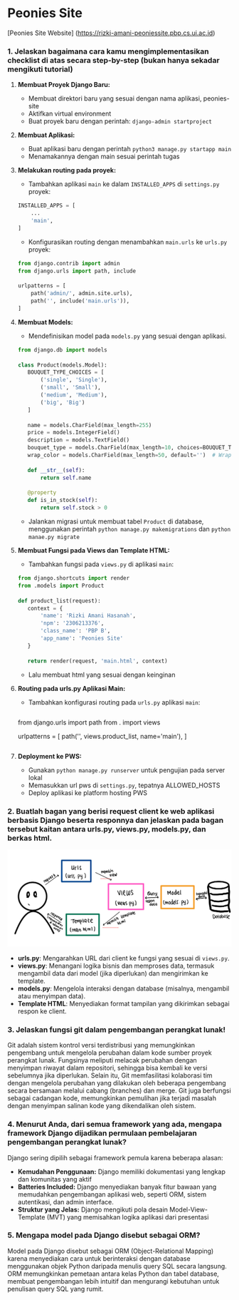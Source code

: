 # Peonies Site

[Peonies Site Website] (https://rizki-amani-peoniessite.pbp.cs.ui.ac.id)

### 1. Jelaskan bagaimana cara kamu mengimplementasikan checklist di atas secara step-by-step (bukan hanya sekadar mengikuti tutorial)

1. **Membuat Proyek Django Baru:**
    - Membuat direktori baru yang sesuai dengan nama aplikasi, peonies-site
    - Aktifkan virtual environment
    - Buat proyek baru dengan perintah: `django-admin startproject`

2. **Membuat Aplikasi:**
    - Buat aplikasi baru dengan perintah `python3 manage.py startapp main`
    - Menamakannya dengan main sesuai perintah tugas

3. **Melakukan routing pada proyek:**
    - Tambahkan aplikasi `main` ke dalam `INSTALLED_APPS` di `settings.py` proyek:
     ```python
     INSTALLED_APPS = [
         ...
         'main',
     ]
     ```

    - Konfigurasikan routing dengan menambahkan `main.urls` ke `urls.py` proyek:
     ```python
     from django.contrib import admin
     from django.urls import path, include

     urlpatterns = [
         path('admin/', admin.site.urls),
         path('', include('main.urls')),
     ]
     ```
4. **Membuat Models:**
    - Mendefinisikan model pada `models.py` yang sesuai dengan aplikasi.
     ```python
    from django.db import models

    class Product(models.Model):
        BOUQUET_TYPE_CHOICES = [
            ('single', 'Single'),
            ('small', 'Small'),
            ('medium', 'Medium'),
            ('big', 'Big')
        ]

        name = models.CharField(max_length=255)
        price = models.IntegerField()
        description = models.TextField()
        bouquet_type = models.CharField(max_length=10, choices=BOUQUET_TYPE_CHOICES, default='single')  # Type of bouquet
        wrap_color = models.CharField(max_length=50, default='')  # Wrap color

        def __str__(self):
            return self.name
        
        @property
        def is_in_stock(self):
            return self.stock > 0
     ```
    - Jalankan migrasi untuk membuat tabel `Product` di database, menggunakan perintah `python manage.py makemigrations` dan `python manae.py migrate`

5. **Membuat Fungsi pada Views dan Template HTML:**
    - Tambahkan fungsi pada `views.py` di aplikasi `main`:
     ```python
    from django.shortcuts import render
    from .models import Product

    def product_list(request):
        context = {
            'name': 'Rizki Amani Hasanah',  
            'npm': '2306213376', 
            'class_name': 'PBP B',  
            'app_name': 'Peonies Site'
        }

        return render(request, 'main.html', context)
     ```
    - Lalu membuat html yang sesuai dengan keinginan

6. **Routing pada urls.py Aplikasi Main:**
   - Tambahkan konfigurasi routing pada `urls.py` aplikasi `main`:
     ```python
    from django.urls import path
    from . import views

    urlpatterns = [
        path('', views.product_list, name='main'),
    ]
     ```

7. **Deployment ke PWS:**
   - Gunakan `python manage.py runserver` untuk pengujian pada server lokal
   - Memasukkan url pws di `settings.py`, tepatnya ALLOWED_HOSTS
   - Deploy aplikasi ke platform hosting PWS 

### 2. Buatlah bagan yang berisi request client ke web aplikasi berbasis Django beserta responnya dan jelaskan pada bagan tersebut kaitan antara urls.py, views.py, models.py, dan berkas html.

![Bagan](bagan.jpeg)

- **urls.py**: Mengarahkan URL dari client ke fungsi yang sesuai di `views.py`.
- **views.py**: Menangani logika bisnis dan memproses data, termasuk mengambil data dari model (jika diperlukan) dan mengirimkan ke template.
- **models.py**: Mengelola interaksi dengan database (misalnya, mengambil atau menyimpan data).
- **Template HTML**: Menyediakan format tampilan yang dikirimkan sebagai respon ke client.

### 3. Jelaskan fungsi git dalam pengembangan perangkat lunak!
Git adalah sistem kontrol versi terdistribusi yang memungkinkan pengembang untuk mengelola perubahan dalam kode sumber proyek perangkat lunak. Fungsinya meliputi melacak perubahan dengan menyimpan riwayat dalam repositori, sehingga bisa kembali ke versi sebelumnya jika diperlukan. Selain itu, Git memfasilitasi kolaborasi tim dengan mengelola perubahan yang dilakukan oleh beberapa pengembang secara bersamaan melalui cabang (branches) dan merge. Git juga berfungsi sebagai cadangan kode, memungkinkan pemulihan jika terjadi masalah dengan menyimpan salinan kode yang dikendalikan oleh sistem.

### 4. Menurut Anda, dari semua framework yang ada, mengapa framework Django dijadikan permulaan pembelajaran pengembangan perangkat lunak?
Django sering dipilih sebagai framework pemula karena beberapa alasan:
- **Kemudahan Penggunaan:** Django memiliki dokumentasi yang lengkap dan komunitas yang aktif
- **Batteries Included:** Django menyediakan banyak fitur bawaan yang memudahkan pengembangan aplikasi web, seperti ORM, sistem autentikasi, dan admin interface.
- **Struktur yang Jelas:** Django mengikuti pola desain Model-View-Template (MVT) yang memisahkan logika aplikasi dari presentasi

### 5. Mengapa model pada Django disebut sebagai ORM?
Model pada Django disebut sebagai ORM (Object-Relational Mapping) karena menyediakan cara untuk berinteraksi dengan database menggunakan objek Python daripada menulis query SQL secara langsung. ORM memungkinkan pemetaan antara kelas Python dan tabel database, membuat pengembangan lebih intuitif dan mengurangi kebutuhan untuk penulisan query SQL yang rumit.


    